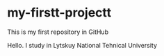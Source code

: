 # my-firstt-projectt
This is my first repository in GitHub

Hello. I study in Lytskuy National Tehnical University
